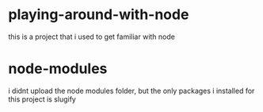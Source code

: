 # playing-around-with-node

this is a project that i used to get familiar with node

# node-modules

i didnt upload the node modules folder, but the only packages i installed for this project is slugify
